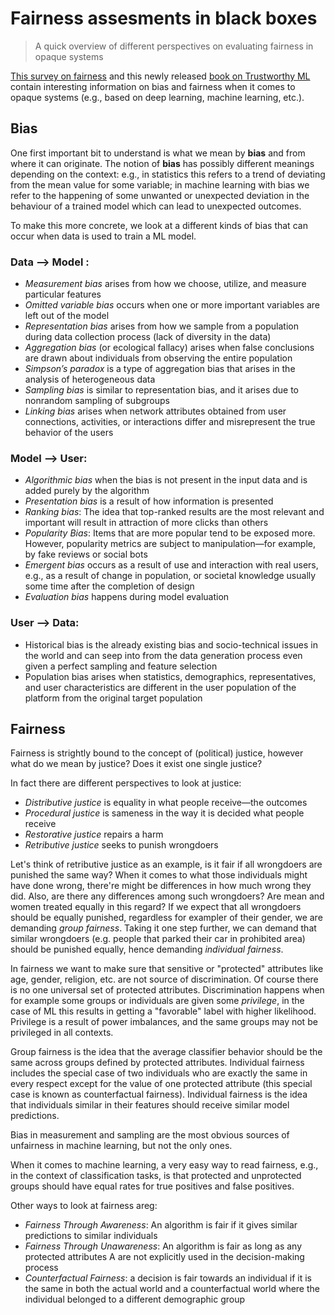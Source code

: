 # Fairness assesments in black boxes
> A quick overview of different perspectives on evaluating fairness in opaque systems

[This survey on fairness](https://arxiv.org/pdf/1908.09635.pdf) and this newly released [book on Trustworthy ML](http://www.trustworthymachinelearning.com/trustworthymachinelearning.pdf) contain interesting information on bias and fairness when it comes to opaque systems (e.g., based on deep learning, machine learning, etc.).

## Bias

One first important bit to understand is what we mean by **bias** and from where it can originate.
The notion of **bias** has possibly different meanings depending on the context: e.g., in statistics this refers to a trend of deviating from the mean value for some variable; in machine learning with bias we refer to the happening of some unwanted or unexpected deviation in the behaviour of a trained model which can lead to unexpected outcomes.

To make this more concrete, we look at a different kinds of bias that can occur when data is used to train a ML model.

### Data --> Model :

  * _Measurement bias_ arises from how we choose, utilize, and measure particular features
  * _Omitted variable bias_ occurs when one or more important variables are left out of the model
  * _Representation bias_ arises from how we sample from a population during data collection process (lack of diversity in the data)
  * _Aggregation bias_ (or ecological fallacy) arises when false conclusions are drawn about individuals from observing the entire population
  * _Simpson’s paradox_ is a type of aggregation bias that arises in the analysis of heterogeneous data
  * _Sampling bias_ is similar to representation bias, and it arises due to nonrandom sampling of subgroups
  * _Linking bias_ arises when network attributes obtained from user connections, activities, or interactions differ and misrepresent the true behavior of the users

### Model --> User:
  * _Algorithmic bias_ when the bias is not present in the input data and is added purely by the algorithm
  * _Presentation bias_ is a result of how information is presented
  * _Ranking bias_: The idea that top-ranked results are the most relevant and important will result in attraction of more clicks than others
  * _Popularity Bias_: Items that are more popular tend to be exposed more. However, popularity metrics are subject to manipulation—for example, by fake reviews or social bots
  * _Emergent bias_ occurs as a result of use and interaction with real users, e.g., as a result of change in population, or societal knowledge usually some time after the completion of design
  * _Evaluation bias_ happens during model evaluation

### User --> Data:
  * Historical bias is the already existing bias and socio-technical issues in the world and can seep into from the data generation process even given a perfect sampling and feature selection
  * Population bias arises when statistics, demographics, representatives, and user characteristics are different in the user population of the platform from the original target population

## Fairness

Fairness is strightly bound to the concept of (political) justice, however what do we mean by justice? Does it exist one single justice?

In fact there are different perspectives to look at justice:
 * _Distributive justice_ is equality in what people receive—the outcomes
 * _Procedural justice_ is sameness in the way it is decided what people receive
 * _Restorative justice_ repairs a harm
 * _Retributive justice_ seeks to punish wrongdoers

Let's think of retributive justice as an example, is it fair if all wrongdoers are punished the same way?
When it comes to what those individuals might have done wrong, there're might be differences in how much wrong they did.
Also, are there any differences among such wrongdoers? Are mean and women treated equally in this regard?
If we expect that all wrongdoers should be equally punished, regardless for exampler of their gender, we are demanding _group fairness_.
Taking it one step further, we can demand that similar wrongdoers (e.g. people that parked their car in prohibited area) should be punished equally, hence demanding _individual fairness_.


In fairness we want to make sure that sensitive or "protected" attributes like age, gender, religion, etc. are not source of discrimination. Of course there is no one universal set of protected attributes. Discrimination happens when for example some groups or individuals are given some _privilege_, in the case of ML this results in getting a "favorable" label with higher likelihood.
Privilege is a result of power imbalances, and the same groups may not be privileged in all contexts.

Group fairness is the idea that the average classifier behavior should be the same across groups defined by protected attributes.
Individual fairness includes the special case of two individuals who are exactly the same in every respect except for the value of one protected attribute
(this special case is known as counterfactual fairness).
Individual fairness is the idea that individuals similar in their features should receive similar model predictions.

Bias in measurement and sampling are the most obvious sources of unfairness in machine learning, but not the only ones.

When it comes to machine learning, a very easy way to read fairness, e.g., in the context of classification tasks, is that protected and unprotected groups should have equal rates for true positives and false positives.

Other ways to look at fairness areg:
 * _Fairness Through Awareness_: An algorithm is fair if it gives similar predictions to similar individuals
 * _Fairness Through Unawareness_: An algorithm is fair as long as any protected attributes A are not explicitly used in the decision-making process
 * _Counterfactual Fairness_: a decision is fair towards an individual if it is the same in both the actual world and a counterfactual world where the individual belonged to a different demographic group

